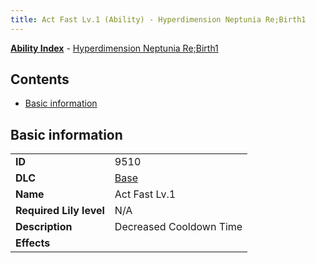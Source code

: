 ```yaml
---
title: Act Fast Lv.1 (Ability) - Hyperdimension Neptunia Re;Birth1
---
```


[**Ability Index**](/neptunia/rb1/ability/index.html) - [Hyperdimension Neptunia Re;Birth1](/neptunia/rb1)

## Contents

- [Basic information](#basic-information)

## Basic information

|   |   |
| -- | -- |
| **ID** | 9510
**DLC** | [Base](/neptunia/rb1/dlc/1-base.html)
**Name** | Act Fast Lv.1
**Required Lily level** | N/A
**Description** | Decreased Cooldown Time
**Effects** |  |
